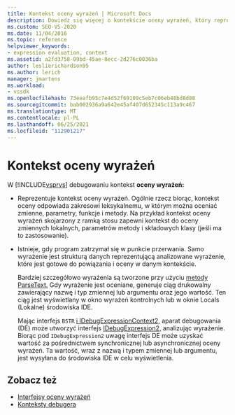 ```yaml
---
title: Kontekst oceny wyrażeń | Microsoft Docs
description: Dowiedz się więcej o kontekście oceny wyrażeń, który reprezentuje kontekst oceny wyrażeń i istnieje, gdy program zatrzymał się w punkcie przerwania.
ms.custom: SEO-VS-2020
ms.date: 11/04/2016
ms.topic: reference
helpviewer_keywords:
- expression evaluation, context
ms.assetid: a2fd3758-09bd-45ae-8ecc-2d276c0036ba
author: leslierichardson95
ms.author: lerich
manager: jmartens
ms.workload:
- vssdk
ms.openlocfilehash: 73eeafb95c7e4d52f69109c5eb7c06eb48bd8d88
ms.sourcegitcommit: bab002936a9a642e45af407d652345c113a9c467
ms.translationtype: MT
ms.contentlocale: pl-PL
ms.lasthandoff: 06/25/2021
ms.locfileid: "112901217"
---
```

# <a name="expression-evaluation-context"></a>Kontekst oceny wyrażeń
W [!INCLUDE[vsprvs](../../code-quality/includes/vsprvs_md.md)] debugowaniu kontekst **oceny wyrażeń:**

- Reprezentuje kontekst oceny wyrażeń. Ogólnie rzecz biorąc, kontekst oceny odpowiada zakresowi leksykalnemu, w którym można oceniać zmienne, parametry, funkcje i metody. Na przykład kontekst oceny wyrażeń skojarzony z ramką stosu zapewni kontekst do oceny zmiennych lokalnych, parametrów metody i składowych klasy (jeśli ma to zastosowanie).

- Istnieje, gdy program zatrzymał się w punkcie przerwania. Samo wyrażenie jest strukturą danych reprezentującą analizowane wyrażenie, które jest gotowe do powiązania i oceny w danym kontekście.

     Bardziej szczegółowo wyrażenia są tworzone przy użyciu [metody ParseText.](../../extensibility/debugger/reference/idebugexpressioncontext2-parsetext.md) Gdy wyrażenie jest oceniane, generuje ciąg drukowalny zawierający nazwę i typ zmiennej lub argumentu oraz jego wartość. Ten ciąg jest wyświetlany w okno wyrażeń kontrolnych lub w oknie Locals (Lokalne) środowiska IDE.

     Mając interfejs `BSTR` [i IDebugExpressionContext2,](../../extensibility/debugger/reference/idebugexpressioncontext2.md) aparat debugowania (DE) może utworzyć interfejs [IDebugExpression2,](../../extensibility/debugger/reference/idebugexpression2.md) analizując wyrażenie. Biorąc pod `IDebugExpression2` uwagę interfejs DE może uzyskać wartość za pośrednictwem synchronicznej lub asynchronicznej oceny wyrażeń. Ta wartość, wraz z nazwą i typem zmiennej lub argumentu, jest wysyłana do środowiska IDE w celu wyświetlenia.

## <a name="see-also"></a>Zobacz też
- [Interfejsy oceny wyrażeń](../../extensibility/debugger/reference/expression-evaluation-interfaces.md)
- [Konteksty debugera](../../extensibility/debugger/debugger-contexts.md)
